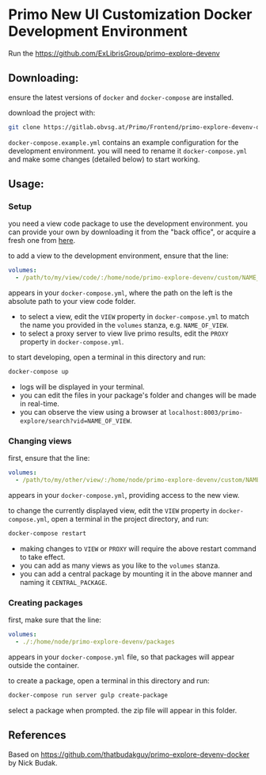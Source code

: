 # Primo New UI Customization Docker Development Environment

Run the https://github.com/ExLibrisGroup/primo-explore-devenv

## Downloading:

ensure the latest versions of `docker` and `docker-compose` are installed.

download the project with:
```sh
git clone https://gitlab.obvsg.at/Primo/Frontend/primo-explore-devenv-docker.git
```

`docker-compose.example.yml` contains an example configuration for the development environment. you will need to rename it `docker-compose.yml` and make some changes (detailed below) to start working.

## Usage:

### Setup

you need a view code package to use the development environment. you can provide your own by downloading it from the "back office", or acquire a fresh one from [here](https://github.com/ExLibrisGroup/primo-explore-package).

to add a view to the development environment, ensure that the line:
```yml
volumes:
  - /path/to/my/view/code/:/home/node/primo-explore-devenv/custom/NAME_OF_VIEW
```
appears in your `docker-compose.yml`, where the path on the left is the absolute path to your view code folder.

- to select a view, edit the `VIEW` property in `docker-compose.yml` to match the name you provided in the `volumes` stanza, e.g. `NAME_OF_VIEW`.
- to select a proxy server to view live primo results, edit the `PROXY` property in `docker-compose.yml`.

to start developing, open a terminal in this directory and run:
```sh
docker-compose up
```

- logs will be displayed in your terminal.
- you can edit the files in your package's folder and changes will be made in real-time.
- you can observe the view using a browser at `localhost:8003/primo-explore/search?vid=NAME_OF_VIEW`.

### Changing views

first, ensure that the line:
```yml
volumes:
  - /path/to/my/other/view/:/home/node/primo-explore-devenv/custom/NAME_OF_OTHER_VIEW
```
appears in your `docker-compose.yml`, providing access to the new view.

to change the currently displayed view, edit the `VIEW` property in `docker-compose.yml`, open a terminal in the project directory, and run:
```sh
docker-compose restart
```

- making changes to `VIEW` or `PROXY` will require the above restart command to take effect.
- you can add as many views as you like to the `volumes` stanza.
- you can add a central package by mounting it in the above manner and naming it `CENTRAL_PACKAGE`.

### Creating packages

first, make sure that the line:
```yml
volumes:
  - ./:/home/node/primo-explore-devenv/packages
```
appears in your `docker-compose.yml` file, so that packages will appear outside the container.

to create a package, open a terminal in this directory and run:
```sh
docker-compose run server gulp create-package
```
select a package when prompted. the zip file will appear in this folder.

## References

Based on https://github.com/thatbudakguy/primo-explore-devenv-docker by Nick Budak.
